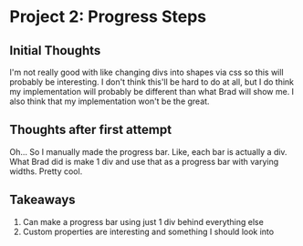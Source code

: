 # Project 2: Progress Steps

## Initial Thoughts
I'm not really good with like changing divs into shapes via css so this will probably be interesting. I don't think this'll be hard to do at all, but I do think my implementation will probably be different than what Brad will show me. I also think that my implementation won't be the great.

## Thoughts after first attempt
Oh... So I manually made the progress bar. Like, each bar is actually a div. What Brad did is make 1 div and use that as a progress bar with varying widths. Pretty cool.

## Takeaways
1. Can make a progress bar using just 1 div behind everything else
2. Custom properties are interesting and something I should look into
